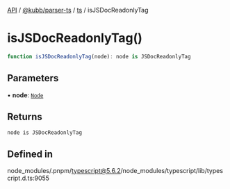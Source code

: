 [API](../../../../../packages.md) / [@kubb/parser-ts](../../../index.md) / [ts](../index.md) / isJSDocReadonlyTag

# isJSDocReadonlyTag()

```ts
function isJSDocReadonlyTag(node): node is JSDocReadonlyTag
```

## Parameters

• **node**: [`Node`](../interfaces/Node.md)

## Returns

`node is JSDocReadonlyTag`

## Defined in

node\_modules/.pnpm/typescript@5.6.2/node\_modules/typescript/lib/typescript.d.ts:9055
